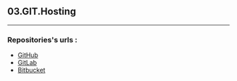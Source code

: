 ## 03.GIT.Hosting
---

### Repositories's urls : 

- [GitHub](https://github.com/NikolaiKunai/sa.it-academy.by.git)
- [GitLab](https://gitlab.com/kunai.nikolai/ACADEMY.git)
- [Bitbucket](https://bitbucket.org/nikolaikunai/academy/src/master/)